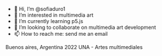 - 👋 Hi, I’m @sofiaduro1
- 👀 I’m interested in multimedia art
- 🌱 I’m currently learning p5.js
- 💞️ I’m looking to collaborate on multimedia art development
- 📫 How to reach me: send me an email 

Buenos aires, Argentina
2022
UNA - Artes multimediales
<!---
sofiaduro1/sofiaduro1 is a ✨ special ✨ repository because its `README.md` (this file) appears on your GitHub profile.
You can click the Preview link to take a look at your changes.
--->
